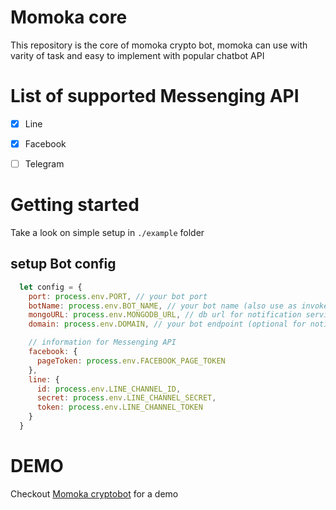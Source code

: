 # Momoka core
This repository is the core of momoka crypto bot, momoka can use with varity of task and easy to implement with popular
chatbot API

# List of supported Messenging API
- [x] Line
- [x] Facebook
- [ ] Telegram


# Getting started
Take a look on simple setup in `./example` folder
## setup Bot config
```js
  let config = {
    port: process.env.PORT, // your bot port
    botName: process.env.BOT_NAME, // your bot name (also use as invoke phase)
    mongoURL: process.env.MONGODB_URL, // db url for notification service (optional)
    domain: process.env.DOMAIN, // your bot endpoint (optional for notification service)

    // information for Messenging API
    facebook: {
      pageToken: process.env.FACEBOOK_PAGE_TOKEN
    },
    line: {
      id: process.env.LINE_CHANNEL_ID,
      secret: process.env.LINE_CHANNEL_SECRET,
      token: process.env.LINE_CHANNEL_TOKEN
    }
  }
```

# DEMO
Checkout [Momoka cryptobot](https://github.com/zapkub/momoka-crypto-bot) for a demo